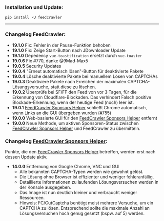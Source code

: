 ### Installation und Update:

`pip install -U feedcrawler`

---

### Changelog FeedCrawler:

- **19.1.0** Fix: Fehler in der Pause-Funktion behoben
- **19.1.0** Fix: Zeige Start-Button nach JDownloader Update
- **19.1.0** Depedency `vue-toastification` ersetzt durch `vue-toaster`
- **19.0.6** Fix #770, danke @9Mad-Max5
- **19.0.5** Security Updates
- **19.0.4** "Erneut automatisch lösen"-Button für deaktivierte Pakete 
- **19.0.4** Lösche deaktivierte Pakete bei manuellem Lösen von CAPTCHAs
- **19.0.3** Deaktiviere Pakete nach Erreichen der maximalen CAPTCHA-Lösungsversuche, statt diese zu löschen.
- **19.0.2** Überprüfe bei SF/FF den Feed von vor 3 Tagen, für die Erkennung von Cloudflare-Blockaden.
  Das verhindert Falsch positive Blockade-Erkennung, wenn der heutige Feed (noch) leer ist.
- **19.0.1** [FeedCrawler Sponsors Helper](https://github.com/rix1337/FeedCrawler/wiki/5.-FeedCrawler-Sponsors-Helper) schließt Chrome automatisch, wenn Links an die GUI übergeben wurden (#755) 
- **19.0.0** Web-basierte GUI für den [FeedCrawler Sponsors Helper](https://github.com/rix1337/FeedCrawler/wiki/5.-FeedCrawler-Sponsors-Helper) entfernt
- **19.0.0** Neue Methode, um aktiven Sponsoren-Status zwischen [FeedCrawler Sponsors Helper](https://github.com/rix1337/FeedCrawler/wiki/5.-FeedCrawler-Sponsors-Helper) und FeedCrawler zu übermitteln.
### Changelog [FeedCrawler Sponsors Helper](https://github.com/rix1337/FeedCrawler/wiki/5.-FeedCrawler-Sponsors-Helper):

Punkte, die den [FeedCrawler Sponsors Helper](https://github.com/rix1337/FeedCrawler/wiki/5.-FeedCrawler-Sponsors-Helper)
betreffen, werden erst nach dessen Update aktiv.

- **14.0.0** Entfernung von Google Chrome, VNC und GUI
  - Alle bekannten CAPTCHA-Typen werden wie gewohnt gelöst.
  - Die Lösung ohne Browser ist effizienter und weniger fehleranfällig.
  - Detaillierte Informationen zu laufenden Lösungsversuchen werden in der Konsole ausgegeben.
  - Das Image ist nun deutlich kleiner und verbraucht weniger Ressourcen.
  - Hinweis: FC/CutCaptcha benötigt meist mehrere Versuche, um ein CAPTCHA zu lösen.
    Entsprechend sollte die maximale Anzahl an Lösungsversuchen hoch genug gesetzt (bspw. auf 5) werden.